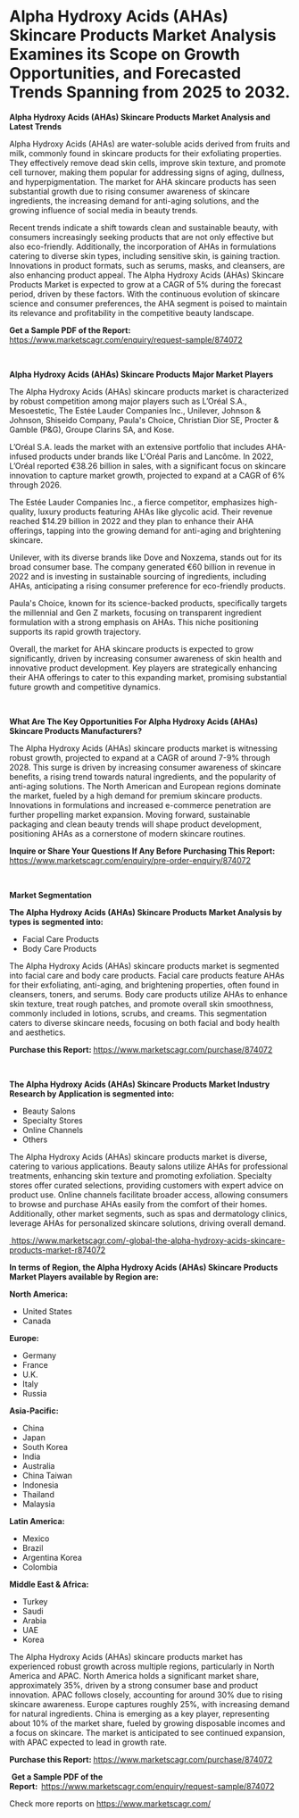 <p><h1>Alpha Hydroxy Acids (AHAs) Skincare Products Market Analysis Examines its Scope on Growth Opportunities, and Forecasted Trends Spanning from 2025 to 2032.</h1></p><p><strong>Alpha Hydroxy Acids (AHAs) Skincare Products Market Analysis and Latest Trends</strong></p>
<p><p>Alpha Hydroxy Acids (AHAs) are water-soluble acids derived from fruits and milk, commonly found in skincare products for their exfoliating properties. They effectively remove dead skin cells, improve skin texture, and promote cell turnover, making them popular for addressing signs of aging, dullness, and hyperpigmentation. The market for AHA skincare products has seen substantial growth due to rising consumer awareness of skincare ingredients, the increasing demand for anti-aging solutions, and the growing influence of social media in beauty trends.</p><p>Recent trends indicate a shift towards clean and sustainable beauty, with consumers increasingly seeking products that are not only effective but also eco-friendly. Additionally, the incorporation of AHAs in formulations catering to diverse skin types, including sensitive skin, is gaining traction. Innovations in product formats, such as serums, masks, and cleansers, are also enhancing product appeal. The Alpha Hydroxy Acids (AHAs) Skincare Products Market is expected to grow at a CAGR of 5% during the forecast period, driven by these factors. With the continuous evolution of skincare science and consumer preferences, the AHA segment is poised to maintain its relevance and profitability in the competitive beauty landscape.</p></p>
<p><strong>Get a Sample PDF of the Report:&nbsp;</strong> <a href="https://www.marketscagr.com/enquiry/request-sample/874072?utm_campaign=2882&utm_medium=2&utm_source=Github&utm_content=ia&utm_term=21032025&utm_id=alpha-hydroxy-acids-ahas-skincare-products">https://www.marketscagr.com/enquiry/request-sample/874072</a></p>
<p>&nbsp;</p>
<p><strong>Alpha Hydroxy Acids (AHAs) Skincare Products Major Market Players</strong></p>
<p><p>The Alpha Hydroxy Acids (AHAs) skincare products market is characterized by robust competition among major players such as L’Oréal S.A., Mesoestetic, The Estée Lauder Companies Inc., Unilever, Johnson & Johnson, Shiseido Company, Paula's Choice, Christian Dior SE, Procter & Gamble (P&G), Groupe Clarins SA, and Kose. </p><p>L’Oréal S.A. leads the market with an extensive portfolio that includes AHA-infused products under brands like L'Oréal Paris and Lancôme. In 2022, L’Oréal reported €38.26 billion in sales, with a significant focus on skincare innovation to capture market growth, projected to expand at a CAGR of 6% through 2026.</p><p>The Estée Lauder Companies Inc., a fierce competitor, emphasizes high-quality, luxury products featuring AHAs like glycolic acid. Their revenue reached $14.29 billion in 2022 and they plan to enhance their AHA offerings, tapping into the growing demand for anti-aging and brightening skincare.</p><p>Unilever, with its diverse brands like Dove and Noxzema, stands out for its broad consumer base. The company generated €60 billion in revenue in 2022 and is investing in sustainable sourcing of ingredients, including AHAs, anticipating a rising consumer preference for eco-friendly products.</p><p>Paula's Choice, known for its science-backed products, specifically targets the millennial and Gen Z markets, focusing on transparent ingredient formulation with a strong emphasis on AHAs. This niche positioning supports its rapid growth trajectory.</p><p>Overall, the market for AHA skincare products is expected to grow significantly, driven by increasing consumer awareness of skin health and innovative product development. Key players are strategically enhancing their AHA offerings to cater to this expanding market, promising substantial future growth and competitive dynamics.</p></p>
<p>&nbsp;</p>
<p><strong>What Are The Key Opportunities For Alpha Hydroxy Acids (AHAs) Skincare Products Manufacturers?</strong></p>
<p><p>The Alpha Hydroxy Acids (AHAs) skincare products market is witnessing robust growth, projected to expand at a CAGR of around 7-9% through 2028. This surge is driven by increasing consumer awareness of skincare benefits, a rising trend towards natural ingredients, and the popularity of anti-aging solutions. The North American and European regions dominate the market, fueled by a high demand for premium skincare products. Innovations in formulations and increased e-commerce penetration are further propelling market expansion. Moving forward, sustainable packaging and clean beauty trends will shape product development, positioning AHAs as a cornerstone of modern skincare routines.</p></p>
<p><strong>Inquire or Share Your Questions If Any Before Purchasing This Report:</strong> <a href="https://www.marketscagr.com/enquiry/pre-order-enquiry/874072?utm_campaign=2882&utm_medium=2&utm_source=Github&utm_content=ia&utm_term=21032025&utm_id=alpha-hydroxy-acids-ahas-skincare-products">https://www.marketscagr.com/enquiry/pre-order-enquiry/874072</a></p>
<p>&nbsp;</p>
<p><strong>Market Segmentation</strong></p>
<p><strong>The Alpha Hydroxy Acids (AHAs) Skincare Products Market Analysis by types is segmented into:</strong></p>
<p><ul><li>Facial Care Products</li><li>Body Care Products</li></ul></p>
<p><p>The Alpha Hydroxy Acids (AHAs) skincare products market is segmented into facial care and body care products. Facial care products feature AHAs for their exfoliating, anti-aging, and brightening properties, often found in cleansers, toners, and serums. Body care products utilize AHAs to enhance skin texture, treat rough patches, and promote overall skin smoothness, commonly included in lotions, scrubs, and creams. This segmentation caters to diverse skincare needs, focusing on both facial and body health and aesthetics.</p></p>
<p><strong>Purchase this Report:&nbsp;</strong><a href="https://www.marketscagr.com/purchase/874072?utm_campaign=2882&utm_medium=2&utm_source=Github&utm_content=ia&utm_term=21032025&utm_id=alpha-hydroxy-acids-ahas-skincare-products">https://www.marketscagr.com/purchase/874072</a></p>
<p>&nbsp;</p>
<p><strong>The Alpha Hydroxy Acids (AHAs) Skincare Products Market Industry Research by Application is segmented into:</strong></p>
<p><ul><li>Beauty Salons</li><li>Specialty Stores</li><li>Online Channels</li><li>Others</li></ul></p>
<p><p>The Alpha Hydroxy Acids (AHAs) skincare products market is diverse, catering to various applications. Beauty salons utilize AHAs for professional treatments, enhancing skin texture and promoting exfoliation. Specialty stores offer curated selections, providing customers with expert advice on product use. Online channels facilitate broader access, allowing consumers to browse and purchase AHAs easily from the comfort of their homes. Additionally, other market segments, such as spas and dermatology clinics, leverage AHAs for personalized skincare solutions, driving overall demand.</p></p>
<p><a href="https://www.marketscagr.com/-global-the-alpha-hydroxy-acids-skincare-products-market-r874072?utm_campaign=2882&utm_medium=2&utm_source=Github&utm_content=ia&utm_term=21032025&utm_id=alpha-hydroxy-acids-ahas-skincare-products">&nbsp;https://www.marketscagr.com/-global-the-alpha-hydroxy-acids-skincare-products-market-r874072</a></p>
<p><strong>In terms of Region, the Alpha Hydroxy Acids (AHAs) Skincare Products Market Players available by Region are:</strong></p>
<p>
    <p> <strong> North America: </strong>
        <ul>
            <li>United States</li>
            <li>Canada</li>
        </ul>
        </p> 
    <p> <strong> Europe: </strong>
        <ul>
            <li>Germany</li>
            <li>France</li>
            <li>U.K.</li>
            <li>Italy</li>
            <li>Russia</li>
        </ul>
        </p> 
    <p> <strong> Asia-Pacific: </strong>
        <ul>
            <li>China</li>
            <li>Japan</li>
            <li>South Korea</li>
            <li>India</li>
            <li>Australia</li>
            <li>China Taiwan</li>
            <li>Indonesia</li>
            <li>Thailand</li>
            <li>Malaysia</li>
        </ul>
        </p> 
    <p> <strong> Latin America: </strong>
        <ul>
            <li>Mexico</li>
            <li>Brazil</li>
            <li>Argentina Korea</li>
            <li>Colombia</li>
        </ul>
        </p> 
    <p> <strong> Middle East & Africa: </strong>
        <ul>
            <li>Turkey</li>
            <li>Saudi</li>
            <li>Arabia</li>
            <li>UAE</li>
            <li>Korea</li>
        </ul>
    </p>
    </p>
<p><p>The Alpha Hydroxy Acids (AHAs) skincare products market has experienced robust growth across multiple regions, particularly in North America and APAC. North America holds a significant market share, approximately 35%, driven by a strong consumer base and product innovation. APAC follows closely, accounting for around 30% due to rising skincare awareness. Europe captures roughly 25%, with increasing demand for natural ingredients. China is emerging as a key player, representing about 10% of the market share, fueled by growing disposable incomes and a focus on skincare. The market is anticipated to see continued expansion, with APAC expected to lead in growth rate.</p></p>
<p><strong>Purchase this Report: </strong><a href="https://www.marketscagr.com/purchase/874072?utm_campaign=2882&utm_medium=2&utm_source=Github&utm_content=ia&utm_term=21032025&utm_id=alpha-hydroxy-acids-ahas-skincare-products">https://www.marketscagr.com/purchase/874072</a></p>
<p>&nbsp;<strong>Get a Sample PDF of the Report:&nbsp;&nbsp;</strong><a href="https://www.marketscagr.com/enquiry/request-sample/874072?utm_campaign=2882&utm_medium=2&utm_source=Github&utm_content=ia&utm_term=21032025&utm_id=alpha-hydroxy-acids-ahas-skincare-products">https://www.marketscagr.com/enquiry/request-sample/874072</a></p>
<p><strong></strong></p>
<p>Check more reports on <a href="https://www.marketscagr.com/?utm_campaign=2882&utm_medium=2&utm_source=Github&utm_content=ia&utm_term=21032025&utm_id=alpha-hydroxy-acids-ahas-skincare-products">https://www.marketscagr.com/</a></p>